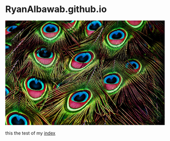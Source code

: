 # RyanAlbawab.github.io

![this is an image](photos/bird.jpg)

this the test of my [index][index]

[index]: https://github.com/RyanAlbawab/RyanAlbawab.github.io/blob/master/index.html
